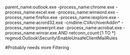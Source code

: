 parent_name:outlook.exe -process_name:chrome.exe -process_name:excel.exe -process_name:winword.exe -process_name:firefox.exe -process_name:iexplore.exe -process_name:acrord32.exe -cmdline:CVArchiverAddin* -process_name:powerpnt.exe -process_name:acrobat.exe -process_name:winrar.exe AND netconn_count:[1 TO *] 
regmod:Outlook\Security\EnableUnsafeClientMailRules

#Probably needs more Filtering
